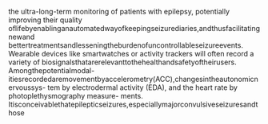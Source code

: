 the ultra-long-term monitoring of patients with epilepsy, potentially improving their quality
oflifebyenablinganautomatedwayofkeepingseizurediaries,andthusfacilitatingnewand
bettertreatmentsandlesseningtheburdenofuncontrollableseizureevents.
Wearable devices like smartwatches or activity trackers will often record a variety of
biosignalsthatarerelevanttothehealthandsafetyoftheirusers. Amongthepotentialmodal-
itiesrecordedaremovementbyaccelerometry(ACC),changesintheautonomicnervoussys-
tem by electrodermal activity (EDA), and the heart rate by photoplethysmography measure-
ments. Itisconceivablethatepilepticseizures,especiallymajorconvulsiveseizuresandthose